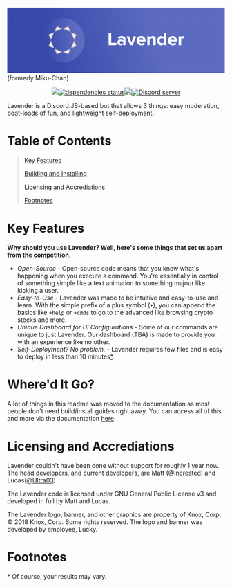![Lavender Banner](img/banner.jpg)
(formerly Miku-Chan)
<div align="center">
	<p>	
    <a class="badge-align" href="https://www.codacy.com/app/KnoxCorp/Lavender?utm_source=github.com&amp;utm_medium=referral&amp;utm_content=KnoxDevTeam/Lavender&amp;utm_campaign=Badge_Grade"><img src="https://api.codacy.com/project/badge/Grade/8d6c96634d3e4bc4b5bb0933ce383d46"/></a><a class="badge" href="http://david-dm.org/knoxdevteam/lavender" data-reactid="26"><img src="http://david-dm.org/knoxdevteam/lavender/status.svg" alt="dependencies status" data-reactid="27"></a><a href="https://travis-ci.org/KnoxDevTeam/Lavender"><img src="https://travis-ci.org/KnoxDevTeam/Lavender.svg?branch=master" /></a><a href="https://discord.gg/MaK7BtW"><img src="https://discordapp.com/api/guilds/366247860502659084/embed.png" alt="Discord server" /></a>
	</p>
</div>

Lavender is a Discord.JS-based bot that allows 3 things: easy moderation, boat-loads of fun, and lightweight self-deployment.

# Table of Contents
> [Key Features](#key-features)
>
> [Building and Installing](#whered-it-go)
>
> [Licensing and Accrediations](#licensing-and-accrediations)
>
> [Footnotes](#footnotes)

# Key Features
**Why should you use Lavender? Well, here's some things that set us apart from the competition.**
- *Open-Source* - Open-source code means that you know what's happening when you execute a command. You're essentially in control of something simple like a text animation to something majour like kicking a user.
- *Easy-to-Use* - Lavender was made to be intuitive and easy-to-use and learn. With the simple prefix of a plus symbol (`+`), you can append the basics like `+help` or `+cmds` to go to the advanced like browsing crypto stocks and more.
- *Uniaue Dashboard for UI Configurations* - Some of our commands are unique to just Lavender. Our dashboard (TBA) is made to provide you with an experience like no other.
- *Self-Deployment? No problem.* - Lavender requires few files and is easy to deploy in less than 10 minutes[\*](#footnotes).

# Where'd It Go?
A lot of things in this readme was moved to the documentation as most people don't need build/install guides right away. You can access all of this and more via the documentation [here](https://docs.knoxcorp.me/lavender/).

# Licensing and Accrediations
Lavender couldn't have been done without support for roughly 1 year now. The head developers, and current developers, are Matt ([@Incrested](https://github.com/Incrested)) and Lucas([@Ultra03](https://github.com/Ultra03)).

The Lavender code is licensed under GNU General Public License v3 and developed in full by Matt and Lucas.

The Lavender logo, banner, and other graphics are property of Knox, Corp. &copy; 2018 Knox, Corp. Some rights reserved. The logo and banner was developed by employee, Lucky.

# Footnotes
\* Of course, your results may vary.
